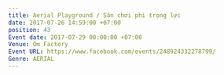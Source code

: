 ```yaml
---
title: Aerial Playground / Sân chơi phi trọng lực
date: 2017-07-26 14:59:00 +07:00
position: 43
Event date: 2017-07-29 00:00:00 +07:00
Venue: Om Factory
Event URL: https://www.facebook.com/events/248924332278799/
Genre: AERIAL
---
```


